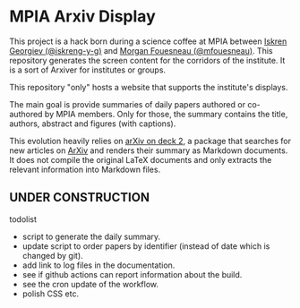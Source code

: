 # MPIA Arxiv Display

This project is a hack born during a science coffee at MPIA between [Iskren Georgiev (@iskreng-y-g)](https://github.com/iskren-y-g) and [Morgan Fouesneau (@mfouesneau)](https://github.com/mfouesneau). This repository generates the screen content for the corridors of the institute. It is a sort of Arxiver for institutes or groups.

This repository "only" hosts a website that supports the institute's displays.

The main goal is provide summaries of daily papers authored or co-authored by MPIA members. Only for those, the summary contains the title, authors, abstract and figures (with captions).

This evolution heavily relies on [arXiv on deck 2](https://mfouesneau.github.io/arxiv_on_deck_2), a package that searches for new articles on [ArXiv](https://arxiv.org/) and renders their summary as Markdown documents. It does not compile the original LaTeX documents and only extracts the relevant information into Markdown files.


## UNDER CONSTRUCTION
todolist

* script to generate the daily summary.
* update script to order papers by identifier (instead of date which is changed by git).
* add link to log files in the documentation.
* see if github actions can report information about the build.
* see the cron update of the workflow.
* polish CSS etc.
